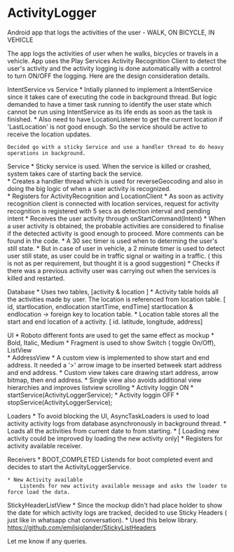ActivityLogger
==============

Android app that logs the activities of the user - WALK, ON BICYCLE, IN VEHICLE

The app logs the activities of user when he walks, bicycles or travels in a vehicle. App uses the Play Services Activity Recognition Client to detect the user's activity and the activity logging is done automatically with a control to turn ON/OFF the
logging. Here are the design consideration details.

IntentService vs Service
	* Intially planned to implement a IntentService since it takes care of executing the 
	code in background thread.
	But logic demanded to have a timer task running to identify the user state which cannot be run using
	IntentService as its life ends as soon as the task is finished.
	* Also need to have LocationListener to get the current location if 'LastLocation' is not good enough.
	So the service should be active to receive the location updates.

	Decided go with a sticky Service and use a handler thread to do heavy operations in background.

Service
	* Sticky service is used. When the service is killed or crashed, system takes care of starting back the service.	
	* Creates a handler thread which is used for reverseGeocoding and also in doing the big logic 
	of when a user activity is recognized.	
	* Registers for ActivityRecognition and LocationClient
	* As soon as activity recognition client is connected with location services, request for activity recognition
	is registered with 5 secs as detection interval and pending intent 
	* Receives the user activity through onStartCommand(Intent)
	* When a user activity is obtained, the probable activities are considered to finalise if the detected
	activity is good enough to proceed. More comments can be found in the code.
	* A 30 sec timer is used when to determing the user's still state. 
	* But in case of user in vehicle, a 2 minute timer is used to detect user still state, as user could be in 
	traffic signal or waiting in a traffic. ( this is not as per requirement, but thought it is a good suggestion)
	* Checks if there was a previous activity user was carrying out when the services is killed and
     restarted.

Database
	* Uses two tables, [activity & location ]
	* Activity table holds all the activities made by user. The location is referenced from location table.
	[ id, startlocation, endlocation startTime, endTime]
	startlocation & endlocation -> foreign key to location table.
	* Location table stores all the start and end location of a activity. 
	[ id. latitude, longitude, address]

UI
	* Roboto different fonts are used to get the same effect as mockup
		* Bold, Italic, Medium
	* Fragment is used to show Switch ( toggle On/Off), ListView	
	* AddressView
		* A custom view is implemented to show start and end address. It needed a 
		'>' arrow image to be inserted betweek start address and end address.
		* Custom view takes care drawing start address, arrow bitmap, then end address.
		* Single view also avoids additional view hierarchies and improves listview scrolling
	* Activity loggin ON 
		* startService(ActivityLoggerService);
	* Activity loggin OFF
		* stopService(ActivityLoggerService);

Loaders
	* To avoid blocking the UI, AsyncTaskLoaders is used to load activity activity logs from database 
	asynchronously in background thread.
	* Loads all the activities from current date to from starting.
	* [ Loading new activity could be improved by loading the new activity only]
	* Registers for activity available receiver.

Receivers
	* BOOT_COMPLETED 
		Listends for boot completed event and decides to start the ActivityLoggerService.

	* New Activity available
		Listends for new activity available message and asks the loader to force load the data.

StickyHeaderListView
	* Since the mockup didn't had place holder to show the date for which activity logs
	are tracked, decided to use Sticky Headers ( just like in whatsapp chat conversation).
	* Used this below library.
	https://github.com/emilsjolander/StickyListHeaders


Let me know if any queries.
